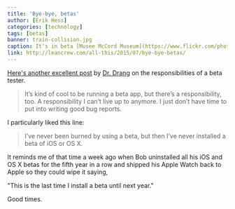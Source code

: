 ```yaml
---
title: 'Bye-bye, betas'
author: [Erik Hess]
categories: [technology]
tags: [betas]
banner: train-collision.jpg
caption: It's in beta [Musee McCord Museum](https://www.flickr.com/photos/museemccordmuseum/2918567169/in/photolist-5dir3M-9tbrJz-7ubraC-9tbvxg-5nHy8d-5rUqkB-7ubrhE-6ikqDR-9wqwU1-4i9bSc-9srU8q-9wgxVo-9rb7AA-9uhBFv-9u345w-9uNEhe-9uNwZn-6GkguZ-9wdwgz-9uBTH9-7u7xXz-978Yh8-9sHiJu-9ssgYN-9uBPmU-7u7wNx-7ubpmu-7u7xUa-5nDfSt-5nHwrL-5nHykd-5nHthd-5nHviJ-nFfke9-5nHxj5-5nHvwj-5nDfW8-5nHxam-5nDeuH-8ZRDjh-nFf8Wk-9tYUgH-7ubt9S-4i8G4i-7ubppy-7ubre9-77tC4Y-9sHiJW-g8Mk3F-g8LBGh)
link: http://leancrew.com/all-this/2015/07/bye-bye-betas/
---
```


[Here's another excellent post](http://leancrew.com/all-this/2015/07/bye-bye-betas/) by [Dr. Drang](http://twitter.com/drdrang) on the responsibilities of a beta tester. 

> It’s kind of cool to be running a beta app, but there’s a responsibility, too. A responsibility I can’t live up to anymore. I just don’t have time to put into writing good bug reports.

I particularly liked this line:

> I’ve never been burned by using a beta, but then I’ve never installed a beta of iOS or OS X.

It reminds me of that time a week ago when Bob uninstalled all his iOS and OS X betas for the fifth year in a row and shipped his Apple Watch back to Apple so they could wipe it saying,

"This is the last time I install a beta until next year."

Good times.
